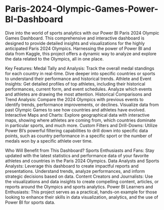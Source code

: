 # Paris-2024-Olympic-Games-Power-BI-Dashboard

Dive into the world of sports analytics with our Power BI Paris 2024 Olympic Games Dashboard. This comprehensive and interactive dashboard is designed to provide detailed insights and visualizations for the highly anticipated Paris 2024 Olympics. Harnessing the power of Power BI and data from Kaggle, this project offers a dynamic way to analyze and explore the data related to the Olympics, all in one place.

Key Features:
Medal Tally and Analysis: Track the overall medal standings for each country in real-time. Dive deeper into specific countries or sports to understand their performance and historical trends.
Athlete and Event Insights: Get detailed profiles of top athletes, including their historical performances, current form, and event schedules. Analyze which events and athletes are drawing the most attention.
Historical Comparisons and Trend Analysis: Compare the 2024 Olympics with previous events to identify trends, performance improvements, or declines. Visualize data from past Olympic Games to see how countries and athletes have evolved.
Interactive Maps and Charts: Explore geographical data with interactive maps, showing where athletes are coming from, which countries dominate in particular sports, and much more.
Custom Filters and Drill-Downs: Utilize Power BI’s powerful filtering capabilities to drill down into specific data points, such as country performance in a specific sport or the number of medals won by a specific athlete over time.

Who Will Benefit from This Dashboard?
Sports Enthusiasts and Fans: Stay updated with the latest statistics and performance data of your favorite athletes and countries in the Paris 2024 Olympics.
Data Analysts and Sports Analysts: Leverage this dashboard to create impactful reports and presentations. Understand trends, analyze performances, and inform strategic decisions based on data.
Content Creators and Journalists: Use the visualizations and data insights to create compelling content, articles, or reports around the Olympics and sports analytics.
Power BI Learners and Enthusiasts: This project serves as a practical, hands-on example for those looking to enhance their skills in data visualization, analytics, and the use of Power BI for sports data.
